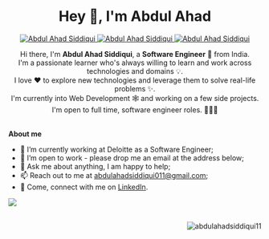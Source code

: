 <!--
**AbdulAhadSiddiqui11/AbdulAhadSiddiqui11** is a ✨ _special_ ✨ repository because its `README.md` (this file) appears on your GitHub profile.

Here are some ideas to get you started:

- 🔭 I’m currently working on ...
- 🌱 I’m currently learning ...
- 👯 I’m looking to collaborate on ...
- 🤔 I’m looking for help with ...
- 💬 Ask me about ...
- 📫 How to reach me: ...
- 😄 Pronouns: ...
- ⚡ Fun fact: ...
-->

<h1 align="center"> Hey 👋, I'm Abdul Ahad </h1>

<p align="center">

  <a href="https://www.linkedin.com/in/abdulahadsiddiqui11/" target="_blank">
  <img border="0" alt="Abdul Ahad Siddiqui" src="https://img.icons8.com/doodle/40/000000/linkedin--v2.png"/>
  </a>

  <a href="https://www.instagram.com/abdulahadsiddiqui11/" target="_blank">
  <img border="0" alt="Abdul Ahad Siddiqui" src="https://img.icons8.com/doodle/38/000000/instagram--v1.png"/>
  </a>

  <a href="mailto:abdulahadsiddiqui011@gmail.com" target="_blank">
  <img border="0" alt="Abdul Ahad Siddiqui" src="https://img.icons8.com/doodle/38/000000/gmail-new.png"/>
  </a>
  
</p>

<div align="center">
Hi there, I'm <strong>Abdul Ahad Siddiqui</strong>, a <strong>Software Engineer</strong> 🚀 from India. <br />
I'm a passionate learner who's always willing to learn and work across technologies and domains 💡. <br />
I love ❤️ to explore new technologies and leverage them to solve real-life problems ✨. <br />
I'm currently into Web Development 🕸️ and working on a few side projects. <br />
I'm open to full time, software engineer roles. 👨🏻‍💻 <br />
</div>

<!-- <picture> <img align="right" src="https://github.com/0xAbdulKhalid/0xAbdulKhalid/raw/main/assets/mdImages/Right_Side.gif" width = 250px></picture> -->

<br>

**About me**

- 🔭 I’m currently working at Deloitte as a Software Engineer;
- 💼 I’m open to work - please drop me an email at the address below;
- 💬 Ask me about anything, I am happy to help;
- 📫 Reach out to me at abdulahadsiddiqui011@gmail.com;
- 📝 Come, connect with me on [LinkedIn](https://www.linkedin.com/in/abdulahadsiddiqui11/).

<img src="https://user-images.githubusercontent.com/73097560/115834477-dbab4500-a447-11eb-908a-139a6edaec5c.gif"><br><br>

<!--
[![Abdul Ahad's github stats](https://github-readme-stats.vercel.app/api?username=abdulahadsiddiqui11&show_icons=true&hide_border=true&count_private=true&theme=prussian)](https://github.com/AbdulAhadSiddiqui11)&nbsp;
[![Top Langs](https://github-readme-stats.vercel.app/api/top-langs/?username=abdulahadsiddiqui11&layout=compact&theme=prussian&hide=Jupyter%20Notebook)](https://github.com/AbdulAhadSiddiqui11?tab=repositories)

--!>

<p align="right"> <img src="https://komarev.com/ghpvc/?username=abdulahadsiddiqui11" alt="abdulahadsiddiqui11" /> </p>
